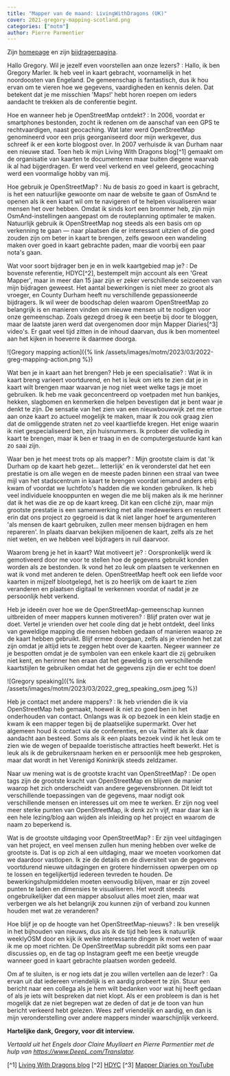 ```yaml
---
title: "Mapper van de maand: LivingWithDragons (UK)"
cover: 2021-gregory-mapping-scotland.png
categories: ["motm"]
author: Pierre Parmentier
---
```


Zijn [homepage](https://www.openstreetmap.org/user/LivingWithDragons) en zijn [bijdragerpagina](https://hdyc.neis-one.org/?LivingWithDragons).

Hallo Gregory. Wil je jezelf even voorstellen aan onze lezers?
: Hallo, ik ben Gregory Marler. Ik heb veel in kaart gebracht, voornamelijk in het noordoosten van Engeland. De gemeenschap is fantastisch, dus ik hou ervan om te vieren hoe we gegevens, vaardigheden en kennis delen. Dat betekent dat je me misschien 'Maps!' hebt horen roepen om ieders aandacht te trekken als de conferentie begint.

Hoe en wanneer heb je OpenStreetMap ontdekt?
: In 2006, voordat er smartphones bestonden, zocht ik redenen om de aanschaf van een GPS te rechtvaardigen, naast geocaching. Wat later werd OpenStreetMap genomineerd voor een prijs georganiseerd door mijn werkgever, dus schreef ik er een korte blogpost over. In 2007 verhuisde ik van Durham naar een nieuwe stad. Toen heb ik mijn Living With Dragons blog[^1] gemaakt om de organisatie van kaarten te documenteren maar buiten diegene waarvab ik al had bijgerdragen. Er werd veel verkend en veel geleerd, geocaching werd een voormalige hobby van mij.

Hoe gebruik je OpenStreetMap?
: Nu de basis zo goed in kaart is gebracht, is het een natuurlijke gewoonte om naar de website te gaan of OsmAnd te openen als ik een kaart wil om te navigeren of te helpen visualiseren waar mensen het over hebben. Omdat ik sinds kort een brommer heb, zijn mijn OsmAnd-instellingen aangepast om de routeplanning optimaler te maken. Natuurlijk gebruik ik OpenStreetMap nog steeds als een basis om op verkenning te gaan — naar plaatsen die er interessant uitzien of die goed zouden zijn om beter in kaart te brengen, zelfs gewoon een wandeling maken over goed in kaart gebrachte paden, maar die voorbij een paar nota's gaan.

Wat voor soort bijdrager ben je en in welk kaartgebied map je?
: De bovenste referentie, HDYC[^2], bestempelt mijn account als een 'Great Mapper', maar in meer dan 15 jaar zijn er zeker verschillende seizoenen van mijn bijdragen geweest. Het aantal bewerkingen is niet meer zo groot als vroeger, en County Durham heeft nu verschillende gepassioneerde bijdragers. Ik wil weer de boodschap delen waarom OpenStreetMap zo belangrijk is en manieren vinden om nieuwe mensen uit te nodigen voor onze gemeenschap. Zoals gezegd droeg ik een beetje bij door te bloggen, maar de laatste jaren werd dat overgenomen door mijn Mapper Diaries[^3] video's. Er gaat veel tijd zitten in de inhoud daarvan, dus ik ben momenteel aan het kijken in hoeverre ik daarmee doorga.

![Gregory mapping action]({% link /assets/images/motm/2023/03/2022-greg-mapping-action.png %})

Wat ben je in kaart aan het brengen? Heb je een specialisatie?
: Wat ik in kaart breng varieert voortdurend, en het is leuk om iets te zien dat je in kaart wilt brengen maar waarvan je nog niet weet welke tags je moet gebruiken. Ik heb me vaak geconcentreerd op voetpaden met hun bankjes, hekken, slagbomen en kenmerken die helpen bevestigen dat je bent waar je denkt te zijn. De sensatie van het zien van een nieuwbouwwijk zet me ertoe aan onze kaart zo actueel mogelijk te maken, maar ik zou ook graag zien dat de omliggende straten net zo veel kaartliefde kregen. Het enige waarin ik niet gespecialiseerd ben, zijn huisnummers. Ik probeer die volledig in kaart te brengen, maar ik ben er traag in en de computergestuurde kant kan zo saai zijn.

Waar ben je het meest trots op als mapper?
: Mijn grootste claim is dat 'ik Durham op de kaart heb gezet… letterlijk' en ik veronderstel dat het een prestatie is om alle wegen en de meeste paden binnen een straal van twee mijl van het stadscentrum in kaart te brengen voordat iemand anders erbij kwam of voordat we luchtfoto's hadden die we konden gebruiken. Ik heb veel individuele knooppunten en wegen die me blij maken als ik me herinner dat ik het was die ze op de kaart kreeg. Dit kan een cliché zijn, maar mijn grootste prestatie is een samenwerking met alle medewerkers en resulteert erin dat ons project zo gegroeid is dat ik niet langer hoef te argumenteren 'als mensen de kaart gebruiken, zullen meer mensen bijdragen en hem repareren'. In plaats daarvan bekijken miljoenen de kaart, zelfs als ze het niet weten, en we hebben veel bijdragers in ruil daarvoor.

Waarom breng je het in kaart? Wat motiveert je?
: Oorspronkelijk werd ik gemotiveerd door me voor te stellen hoe de gegevens gebruikt konden worden als ze bestonden. Ik vond het zo leuk om plaatsen te verkennen en wat ik vond met anderen te delen. OpenStreetMap heeft ook een liefde voor kaarten in mijzelf blootgelegd, het is zo heerlijk om de kaart te zien veranderen en plaatsen digitaal te verkennen voordat of nadat je ze persoonlijk hebt verkend.

Heb je ideeën over hoe we de OpenStreetMap-gemeenschap kunnen uitbreiden of meer mappers kunnen motiveren?
: Blijf praten over wat je doet. Vertel je vrienden over het coole ding dat je hebt ontdekt, deel links van geweldige mapping die mensen hebben gedaan of manieren waarop ze de kaart hebben gebruikt. Blijf ermee doorgaan, zelfs als je vrienden het zat zijn omdat je altijd iets te zeggen hebt over de kaarten. Negeer wanneer ze je bespotten omdat je de symbolen van een enkele kaart die zij gebruiken niet kent, en herinner hen eraan dat het geweldig is om verschillende kaartstijlen te gebruiken omdat het de gegevens zijn die er echt toe doen!

![Gregory speaking]({% link /assets/images/motm/2023/03/2022_greg_speaking_osm.jpeg %})

Heb je contact met andere mappers?
: Ik heb vrienden die ik via OpenStreetMap heb gemaakt, hoewel ik niet zo goed ben in het onderhouden van contact. Onlangs was ik op bezoek in een klein stadje en kwam ik een mapper tegen bij de plaatselijke supermarkt. Over het algemeen houd ik contact via de conferenties, en via Twitter als ik daar aandacht aan besteed. Soms als ik een plaats bezoek vind ik het leuk om te zien wie de wegen of bepaalde toeristische attracties heeft bewerkt. Het is leuk als ik de gebruikersnaam herken en er persoonlijk mee heb gesproken, maar dat wordt in het Verenigd Koninkrijk steeds zeldzamer.

Naar uw mening wat is de grootste kracht van OpenStreetMap?
: De open tags zijn de grootste kracht van OpenStreetMap en blijven de manier waarop het zich onderscheidt van andere gegevensbronnen. Dit leidt tot verschillende toepassingen van de gegevens, maar nodigt ook verschillende mensen en interesses uit om mee te werken. Er zijn nog veel meer sterke punten van OpenStreetMap, ik denk zo'n vijf, maar daar kan ik een hele lezing/blog aan wijden als inleiding op het project en waarom de naam zo beperkend is.

Wat is de grootste uitdaging voor OpenStreetMap?
: Er zijn veel uitdagingen van het project, en veel mensen zullen hun mening hebben over welke de grootste is. Dat is op zich al een uitdaging, maar we moeten voorkomen dat we daardoor vastlopen. Ik zie de details en de diversiteit van de gegevens voortdurend nieuwe uitdagingen en grotere hindernissen opwerpen om op te lossen en tegelijkertijd iedereen tevreden te houden. De bewerkingshulpmiddelen moeten eenvoudig blijven, maar er zijn zoveel punten te laden en dimensies te visualiseren. Het wordt steeds ongebruikelijker dat een mapper absoluut alles moet zien, maar wat verbergen we als het belangrijk zou kunnen zijn of verband zou kunnen houden met wat ze veranderen?

Hoe blijf je op de hoogte van het OpenStreetMap-nieuws?
: Ik ben vreselijk in het bijhouden van nieuws, dus als ik de tijd heb lees ik natuurlijk weeklyOSM door en kijk ik welke interessante dingen ik moet weten of waar ik me op moet richten. De OpenStreetMap subreddit pikt soms een paar discussies op, en de tag op Instagram geeft me een beetje vreugde wanneer goed in kaart gebrachte plaatsen worden gedeeld.

Om af te sluiten, is er nog iets dat je zou willen vertellen aan de lezer?
: Ga ervan uit dat iedereen vriendelijk is en aardig probeert te zijn. Stuur een bericht naar een collega als je hem wilt bedanken voor wat hij heeft gedaan of als je iets wilt bespreken dat niet klopt. Als er een probleem is dan is het mogelijk dat ze niet begrepen wat ze deden of dat je de toon van hun bericht verkeerd hebt gelezen. Wees zelf vriendelijk en aardig, en dan is mijn veronderstelling over andere mappers minder waarschijnlijk verkeerd.

**Hartelijke dank, Gregory, voor dit interview.**

*Vertaald uit het Engels door Claire Muyllaert en Pierre Parmentier met de hulp van <https://www.DeepL.com/Translator>.*

[^1] [Living With Dragons blog](http://www.livingwithdragons.com)
[^2] [HDYC](https://hdyc.neis-one.org/?LivingWithDragons)
[^3] [Mapper Diaries on YouTube](https://www.youtube.com/c/mapperdiaries)
